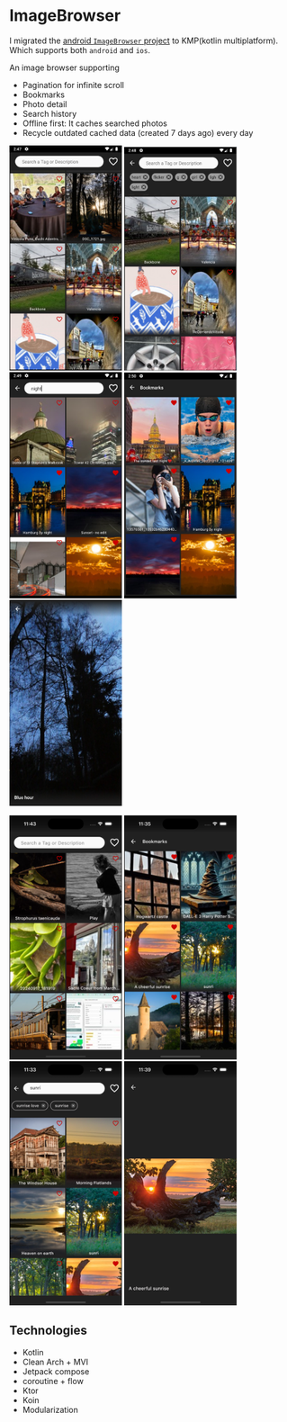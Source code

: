 # ImageBrowser
I migrated the [android `ImageBrowser` project](https://github.com/RosaHosseini/ImageBrowser) to KMP(kotlin multiplatform). Which supports both `android` and `ios`.

An image browser supporting
 - Pagination for infinite scroll
 - Bookmarks
 - Photo detail
 - Search history
 - Offline first: It caches searched photos
 - Recycle outdated cached data (created 7 days ago) every day 
 
 <p float="center">
    <img src="screenshots/android/1.png" width ="200">
    <img src="screenshots/android/2.png" width ="200">
    <img src="screenshots/android/3.png" width ="200">
    <img src="screenshots/android/4.png" width ="200">
    <img src="screenshots/android/5.png" width ="200">
</p>

<p float="center">
    <img src="screenshots/ios/home.png" width ="200">
    <img src="screenshots/ios/bookmarks.png" width ="200">
    <img src="screenshots/ios/search.png" width ="200">
    <img src="screenshots/ios/photodetail.png" width ="200">
</p>
 
 ## Technologies
  - Kotlin
  - Clean Arch + MVI
  - Jetpack compose
  - coroutine + flow
  - Ktor
  - Koin
  - Modularization

